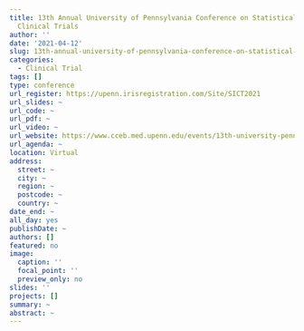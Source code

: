 ```yaml
---
title: 13th Annual University of Pennsylvania Conference on Statistical Issues in
  Clinical Trials
author: ''
date: '2021-04-12'
slug: 13th-annual-university-of-pennsylvania-conference-on-statistical-issues-in-clinical-trials
categories:
  - Clinical Trial
tags: []
type: conference
url_register: https://upenn.irisregistration.com/Site/SICT2021
url_slides: ~
url_code: ~
url_pdf: ~
url_video: ~
url_website: https://www.cceb.med.upenn.edu/events/13th-university-pennsylvania-conference-statistical-issues-clinical-trials
url_agenda: ~
location: Virtual
address:
  street: ~
  city: ~
  region: ~
  postcode: ~
  country: ~
date_end: ~
all_day: yes
publishDate: ~
authors: []
featured: no
image:
  caption: ''
  focal_point: ''
  preview_only: no
slides: ''
projects: []
summary: ~
abstract: ~
---
```


<!--more-->
